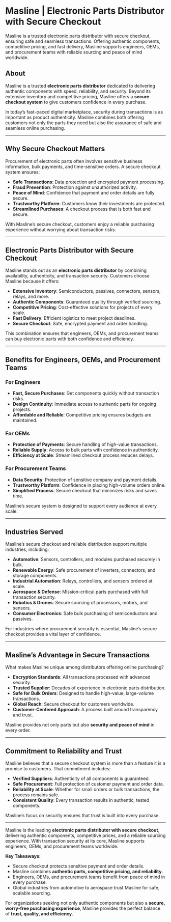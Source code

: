 # Masline | Electronic Parts Distributor with Secure Checkout

Masline is a trusted electronic parts distributor with secure checkout, ensuring safe and seamless transactions. Offering authentic components, competitive pricing, and fast delivery, Masline supports engineers, OEMs, and procurement teams with reliable sourcing and peace of mind worldwide.

## About  
Masline is a trusted **electronic parts distributor** dedicated to delivering authentic components with speed, reliability, and security. Beyond its extensive inventory and competitive pricing, Masline offers a **secure checkout system** to give customers confidence in every purchase.  

In today’s fast-paced digital marketplace, security during transactions is as important as product authenticity. Masline combines both offering customers not only the parts they need but also the assurance of safe and seamless online purchasing.  

---

## Why Secure Checkout Matters  

Procurement of electronic parts often involves sensitive business information, bulk payments, and time-sensitive orders. A secure checkout system ensures:  

- **Safe Transactions**: Data protection and encrypted payment processing.  
- **Fraud Prevention**: Protection against unauthorized activity.  
- **Peace of Mind**: Confidence that payment and order details are fully secure.  
- **Trustworthy Platform**: Customers know their investments are protected.  
- **Streamlined Purchases**: A checkout process that is both fast and secure.  

With Masline’s secure checkout, customers enjoy a reliable purchasing experience without worrying about transaction risks.  

---

## Electronic Parts Distributor with Secure Checkout  

Masline stands out as an **electronic parts distributor** by combining availability, authenticity, and transaction security. Customers choose Masline because it offers:  

- **Extensive Inventory**: Semiconductors, passives, connectors, sensors, relays, and more.  
- **Authentic Components**: Guaranteed quality through verified sourcing.  
- **Competitive Pricing**: Cost-effective solutions for projects of every scale.  
- **Fast Delivery**: Efficient logistics to meet project deadlines.  
- **Secure Checkout**: Safe, encrypted payment and order handling.  

This combination ensures that engineers, OEMs, and procurement teams can buy electronic parts with both confidence and efficiency.  

---

## Benefits for Engineers, OEMs, and Procurement Teams  

### For Engineers  
- **Fast, Secure Purchases**: Get components quickly without transaction risks.  
- **Design Continuity**: Immediate access to authentic parts for ongoing projects.  
- **Affordable and Reliable**: Competitive pricing ensures budgets are maintained.  

### For OEMs  
- **Protection of Payments**: Secure handling of high-value transactions.  
- **Reliable Supply**: Access to bulk parts with confidence in authenticity.  
- **Efficiency at Scale**: Streamlined checkout process reduces delays.  

### For Procurement Teams  
- **Data Security**: Protection of sensitive company and payment details.  
- **Trustworthy Platform**: Confidence in placing high-volume orders online.  
- **Simplified Process**: Secure checkout that minimizes risks and saves time.  

Masline’s secure system is designed to support every audience at every scale.  

---

## Industries Served  

Masline’s secure checkout and reliable distribution support multiple industries, including:  

- **Automotive**: Sensors, controllers, and modules purchased securely in bulk.  
- **Renewable Energy**: Safe procurement of inverters, connectors, and storage components.  
- **Industrial Automation**: Relays, controllers, and sensors ordered at scale.  
- **Aerospace & Defense**: Mission-critical parts purchased with full transaction security.  
- **Robotics & Drones**: Secure sourcing of processors, motors, and sensors.  
- **Consumer Electronics**: Safe bulk purchasing of semiconductors and passives.  

For industries where procurement security is essential, Masline’s secure checkout provides a vital layer of confidence.  

---

## Masline’s Advantage in Secure Transactions  

What makes Masline unique among distributors offering online purchasing?  

- **Encryption Standards**: All transactions processed with advanced security.  
- **Trusted Supplier**: Decades of experience in electronic parts distribution.  
- **Safe for Bulk Orders**: Designed to handle high-value, large-volume transactions.  
- **Global Reach**: Secure checkout for customers worldwide.  
- **Customer-Centered Approach**: A process built around transparency and trust.  

Masline provides not only parts but also **security and peace of mind** in every order.  

---

## Commitment to Reliability and Trust  

Masline believes that a secure checkout system is more than a feature it is a promise to customers. That commitment includes:  

- **Verified Suppliers**: Authenticity of all components is guaranteed.  
- **Safe Procurement**: Full protection of customer payment and order data.  
- **Reliability at Scale**: Whether for small orders or bulk transactions, the process remains safe.  
- **Consistent Quality**: Every transaction results in authentic, tested components.  

Masline’s focus on security ensures that trust is built into every purchase.  

---  

Masline is the leading **electronic parts distributor with secure checkout**, delivering authentic components, competitive prices, and a reliable sourcing experience. With transaction security at its core, Masline supports engineers, OEMs, and procurement teams worldwide.  

**Key Takeaways:**  
- Secure checkout protects sensitive payment and order details.  
- Masline combines **authentic parts, competitive pricing, and reliability**.  
- Engineers, OEMs, and procurement teams benefit from peace of mind in every purchase.  
- Global industries from automotive to aerospace trust Masline for safe, scalable sourcing.  

For organizations seeking not only authentic components but also a **secure, worry-free purchasing experience**, Masline provides the perfect balance of **trust, quality, and efficiency**. 
